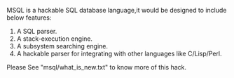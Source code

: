 MSQL is a hackable SQL database language,it would be designed to include below features:
1. A SQL parser.
2. A stack-execution engine.
3. A subsystem searching engine.
4. A hackable parser for integrating with other languages like C/Lisp/Perl.

Please See "msql/what_is_new.txt" to know more of this hack.
